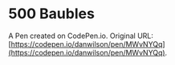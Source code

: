 # 500 Baubles

A Pen created on CodePen.io. Original URL: [https://codepen.io/danwilson/pen/MWvNYQq](https://codepen.io/danwilson/pen/MWvNYQq).


